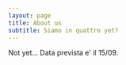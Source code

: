 ```yaml
---
layout: page
title: About us
subtitle: Siamo in quattro yet?
---
```


Not yet... Data prevista e' il 15/09.
